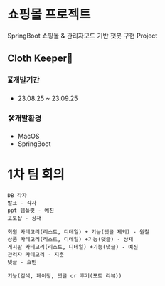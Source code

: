 # 쇼핑몰 프로젝트
SpringBoot 쇼핑몰 & 관리자모드 기반 챗봇 구현 Project

## Cloth Keeper👔

### ⌛️개발기간
* 23.08.25 ~ 23.09.25

### 🛠️개발환경
* MacOS
* SpringBoot

# 1차 팀 회의

````
DB 각자
발표 - 각자
ppt 템플릿 - 예진
포토샵 - 상재

회원 카테고리(리스트, 디테일) + 기능(댓글 제외) - 원철 
상품 카테고리(리스트, 디테일) +기능(댓글) - 상재
게시판 카테고리(리스트, 디테일) +기능(댓글) - 예진
관리자 카테고리 - 지훈
댓글 - 효빈

기능(검색, 페이징, 댓글 or 후기(포토 리뷰))
